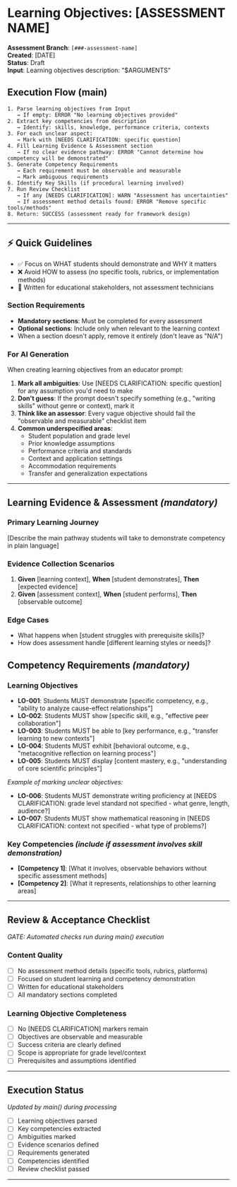 # Learning Objectives: [ASSESSMENT NAME]

**Assessment Branch**: `[###-assessment-name]`  
**Created**: [DATE]  
**Status**: Draft  
**Input**: Learning objectives description: "$ARGUMENTS"

## Execution Flow (main)
```
1. Parse learning objectives from Input
   → If empty: ERROR "No learning objectives provided"
2. Extract key competencies from description
   → Identify: skills, knowledge, performance criteria, contexts
3. For each unclear aspect:
   → Mark with [NEEDS CLARIFICATION: specific question]
4. Fill Learning Evidence & Assessment section
   → If no clear evidence pathway: ERROR "Cannot determine how competency will be demonstrated"
5. Generate Competency Requirements
   → Each requirement must be observable and measurable
   → Mark ambiguous requirements
6. Identify Key Skills (if procedural learning involved)
7. Run Review Checklist
   → If any [NEEDS CLARIFICATION]: WARN "Assessment has uncertainties"
   → If assessment method details found: ERROR "Remove specific tools/methods"
8. Return: SUCCESS (assessment ready for framework design)
```

---

## ⚡ Quick Guidelines
- ✅ Focus on WHAT students should demonstrate and WHY it matters
- ❌ Avoid HOW to assess (no specific tools, rubrics, or implementation methods)
- 👥 Written for educational stakeholders, not assessment technicians

### Section Requirements
- **Mandatory sections**: Must be completed for every assessment
- **Optional sections**: Include only when relevant to the learning context
- When a section doesn't apply, remove it entirely (don't leave as "N/A")

### For AI Generation
When creating learning objectives from an educator prompt:
1. **Mark all ambiguities**: Use [NEEDS CLARIFICATION: specific question] for any assumption you'd need to make
2. **Don't guess**: If the prompt doesn't specify something (e.g., "writing skills" without genre or context), mark it
3. **Think like an assessor**: Every vague objective should fail the "observable and measurable" checklist item
4. **Common underspecified areas**:
   - Student population and grade level
   - Prior knowledge assumptions
   - Performance criteria and standards
   - Context and application settings
   - Accommodation requirements
   - Transfer and generalization expectations

---

## Learning Evidence & Assessment *(mandatory)*

### Primary Learning Journey
[Describe the main pathway students will take to demonstrate competency in plain language]

### Evidence Collection Scenarios
1. **Given** [learning context], **When** [student demonstrates], **Then** [expected evidence]
2. **Given** [assessment context], **When** [student performs], **Then** [observable outcome]

### Edge Cases
- What happens when [student struggles with prerequisite skills]?
- How does assessment handle [different learning styles or needs]?

## Competency Requirements *(mandatory)*

### Learning Objectives
- **LO-001**: Students MUST demonstrate [specific competency, e.g., "ability to analyze cause-effect relationships"]
- **LO-002**: Students MUST show [specific skill, e.g., "effective peer collaboration"]  
- **LO-003**: Students MUST be able to [key performance, e.g., "transfer learning to new contexts"]
- **LO-004**: Students MUST exhibit [behavioral outcome, e.g., "metacognitive reflection on learning process"]
- **LO-005**: Students MUST display [content mastery, e.g., "understanding of core scientific principles"]

*Example of marking unclear objectives:*
- **LO-006**: Students MUST demonstrate writing proficiency at [NEEDS CLARIFICATION: grade level standard not specified - what genre, length, audience?]
- **LO-007**: Students MUST show mathematical reasoning in [NEEDS CLARIFICATION: context not specified - what type of problems?]

### Key Competencies *(include if assessment involves skill demonstration)*
- **[Competency 1]**: [What it involves, observable behaviors without specific assessment methods]
- **[Competency 2]**: [What it represents, relationships to other learning areas]

---

## Review & Acceptance Checklist
*GATE: Automated checks run during main() execution*

### Content Quality
- [ ] No assessment method details (specific tools, rubrics, platforms)
- [ ] Focused on student learning and competency demonstration
- [ ] Written for educational stakeholders  
- [ ] All mandatory sections completed

### Learning Objective Completeness
- [ ] No [NEEDS CLARIFICATION] markers remain
- [ ] Objectives are observable and measurable
- [ ] Success criteria are clearly defined
- [ ] Scope is appropriate for grade level/context
- [ ] Prerequisites and assumptions identified

---

## Execution Status
*Updated by main() during processing*

- [ ] Learning objectives parsed
- [ ] Key competencies extracted
- [ ] Ambiguities marked
- [ ] Evidence scenarios defined
- [ ] Requirements generated
- [ ] Competencies identified
- [ ] Review checklist passed

---
